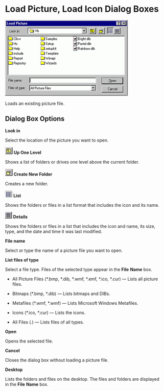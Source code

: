 
# Load Picture, Load Icon Dialog Boxes


![](images/loadpict_ZA01201621.gif)



Loads an existing picture file.

## Dialog Box Options

 **Look in**

Select the location of the picture you want to open.


![](images/tbr_up_ZA01201763.gif) **Up One Level**

Shows a list of folders or drives one level above the current folder.


![](images/tbr_new_ZA01201715.gif) **Create New Folder**

Creates a new folder.


![](images/tbr_list_ZA01201712.gif) **List**

Shows the folders or files in a list format that includes the icon and its name.


![](images/tbr_deta_ZA01201697.gif) **Details**

Shows the folders or files in a list that includes the icon and name, its size, type, and the date and time it was last modified.

 **File name**

Select or type the name of a picture file you want to open.

 **List files of type**

Select a file type. Files of the selected type appear in the  **File** **Name** box.




- All Picture Files (*.bmp, *.dib, *.wmf, *.emf, *.ico, *.cur) — Lists all picture files.
    
- Bitmaps (*.bmp, *.dib) — Lists bitmaps and DIBs.
    
- Metafiles (*.wmf, *.wmf) — Lists Microsoft Windows Metafiles.
    
- Icons (*.ico, *.cur) — Lists the icons.
    
- All Files (*.*) — Lists files of all types.
    


 **Open**

Opens the selected file.

 **Cancel**

Closes the dialog box without loading a picture file.

 **Desktop**

Lists the folders and files on the desktop. The files and folders are displayed in the  **File** **Name** box.

